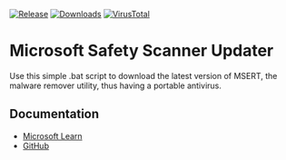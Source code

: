 [![Release](https://img.shields.io/github/v/release/KaioHSG/msert-updater)](https://github.com/KaioHSG/msert-updater/releases/latest)
[![Downloads](https://img.shields.io/github/downloads/KaioHSG/msert-updater/total)](https://github.com/KaioHSG/msert-updater/releases)
[![VirusTotal](https://img.shields.io/badge/virustotal-status-navy)](https://www.virustotal.com/gui/file/1a38ec0c45378920e2b2c4b912ea43e83bde65ee4977f02c5417a8e47c8663e1)

# Microsoft Safety Scanner Updater

Use this simple .bat script to download the latest version of MSERT, the malware remover utility, thus having a portable antivirus.

## Documentation

* [Microsoft Learn](https://learn.microsoft.com/microsoft-365/security/intelligence/safety-scanner-download)
* [GitHub](https://github.com/MicrosoftDocs/microsoft-365-docs/blob/public/microsoft-365/security/intelligence/safety-scanner-download.md)
